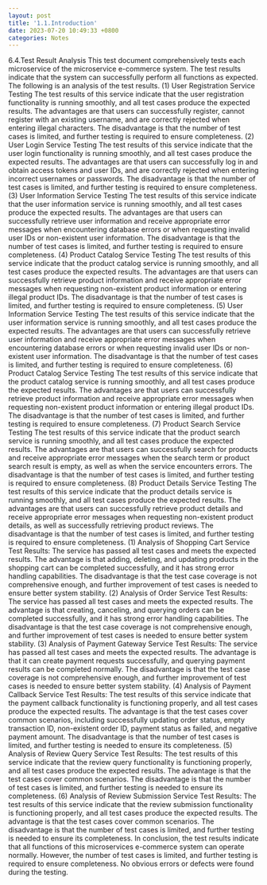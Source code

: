 ```yaml
---
layout: post
title: '1.1.Introduction'
date: 2023-07-20 10:49:33 +0800
categories: Notes
---
```


6.4.Test Result Analysis
This test document comprehensively tests each microservice of the microservice e-commerce system. The test results indicate that the system can successfully perform all functions as expected. The following is an analysis of the test results.
(1) User Registration Service Testing
The test results of this service indicate that the user registration functionality is running smoothly, and all test cases produce the expected results. The advantages are that users can successfully register, cannot register with an existing username, and are correctly rejected when entering illegal characters. The disadvantage is that the number of test cases is limited, and further testing is required to ensure completeness.
(2) User Login Service Testing
The test results of this service indicate that the user login functionality is running smoothly, and all test cases produce the expected results. The advantages are that users can successfully log in and obtain access tokens and user IDs, and are correctly rejected when entering incorrect usernames or passwords. The disadvantage is that the number of test cases is limited, and further testing is required to ensure completeness.
(3) User Information Service Testing
The test results of this service indicate that the user information service is running smoothly, and all test cases produce the expected results. The advantages are that users can successfully retrieve user information and receive appropriate error messages when encountering database errors or when requesting invalid user IDs or non-existent user information. The disadvantage is that the number of test cases is limited, and further testing is required to ensure completeness.
(4) Product Catalog Service Testing
The test results of this service indicate that the product catalog service is running smoothly, and all test cases produce the expected results. The advantages are that users can successfully retrieve product information and receive appropriate error messages when requesting non-existent product information or entering illegal product IDs. The disadvantage is that the number of test cases is limited, and further testing is required to ensure completeness.
(5) User Information Service Testing
The test results of this service indicate that the user information service is running smoothly, and all test cases produce the expected results. The advantages are that users can successfully retrieve user information and receive appropriate error messages when encountering database errors or when requesting invalid user IDs or non-existent user information. The disadvantage is that the number of test cases is limited, and further testing is required to ensure completeness.
(6) Product Catalog Service Testing
The test results of this service indicate that the product catalog service is running smoothly, and all test cases produce the expected results. The advantages are that users can successfully retrieve product information and receive appropriate error messages when requesting non-existent product information or entering illegal product IDs. The disadvantage is that the number of test cases is limited, and further testing is required to ensure completeness.
(7) Product Search Service Testing
The test results of this service indicate that the product search service is running smoothly, and all test cases produce the expected results. The advantages are that users can successfully search for products and receive appropriate error messages when the search term or product search result is empty, as well as when the service encounters errors. The disadvantage is that the number of test cases is limited, and further testing is required to ensure completeness.
(8) Product Details Service Testing
The test results of this service indicate that the product details service is running smoothly, and all test cases produce the expected results. The advantages are that users can successfully retrieve product details and receive appropriate error messages when requesting non-existent product details, as well as successfully retrieving product reviews. The disadvantage is that the number of test cases is limited, and further testing is required to ensure completeness.
(1) Analysis of Shopping Cart Service Test Results:
The service has passed all test cases and meets the expected results. The advantage is that adding, deleting, and updating products in the shopping cart can be completed successfully, and it has strong error handling capabilities. The disadvantage is that the test case coverage is not comprehensive enough, and further improvement of test cases is needed to ensure better system stability.
(2) Analysis of Order Service Test Results:
The service has passed all test cases and meets the expected results. The advantage is that creating, canceling, and querying orders can be completed successfully, and it has strong error handling capabilities. The disadvantage is that the test case coverage is not comprehensive enough, and further improvement of test cases is needed to ensure better system stability.
(3) Analysis of Payment Gateway Service Test Results:
The service has passed all test cases and meets the expected results. The advantage is that it can create payment requests successfully, and querying payment results can be completed normally. The disadvantage is that the test case coverage is not comprehensive enough, and further improvement of test cases is needed to ensure better system stability.
(4) Analysis of Payment Callback Service Test Results:
The test results of this service indicate that the payment callback functionality is functioning properly, and all test cases produce the expected results. The advantage is that the test cases cover common scenarios, including successfully updating order status, empty transaction ID, non-existent order ID, payment status as failed, and negative payment amount. The disadvantage is that the number of test cases is limited, and further testing is needed to ensure its completeness.
(5) Analysis of Review Query Service Test Results:
The test results of this service indicate that the review query functionality is functioning properly, and all test cases produce the expected results. The advantage is that the test cases cover common scenarios. The disadvantage is that the number of test cases is limited, and further testing is needed to ensure its completeness.
(6) Analysis of Review Submission Service Test Results:
The test results of this service indicate that the review submission functionality is functioning properly, and all test cases produce the expected results. The advantage is that the test cases cover common scenarios. The disadvantage is that the number of test cases is limited, and further testing is needed to ensure its completeness.
In conclusion, the test results indicate that all functions of this microservices e-commerce system can operate normally. However, the number of test cases is limited, and further testing is required to ensure completeness. No obvious errors or defects were found during the testing.
